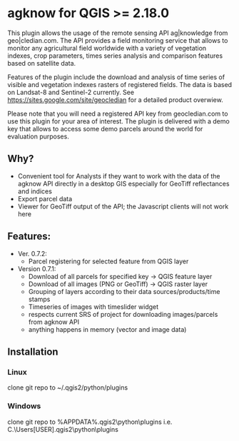 # agknow for QGIS >= 2.18.0 
This plugin allows the usage of the remote sensing API ag|knowledge from geo|cledian.com. 
The API provides a field monitoring service that allows to monitor any agricultural field worldwide 
with a variety of vegetation indexes, crop parameters, times series analysis and comparison features based on satellite data.
<p>
Features of the plugin include the download and analysis of time series of visible and vegetation indexes rasters of registered fields. The data is based on Landsat-8 and Sentinel-2 currently. 
See <a href="https://sites.google.com/site/geocledian">https://sites.google.com/site/geocledian</a> for a detailed product overwiew.
<p>
Please note that you will need a registered API key from geocledian.com to use this plugin for your area of interest. The plugin is delivered with a demo key that allows to access some demo parcels around the world for evaluation purposes.

## Why?
- Convenient tool for Analysts if they want to work with the data of the agknow API directly in a desktop GIS
  especially for GeoTiff reflectances and indices
- Export parcel data
- Viewer for GeoTiff output of the API; the Javascript clients will not work here 

## Features:
- Ver. 0.7.2: 
  - Parcel registering for selected feature from QGIS layer
- Version 0.7.1:
  - Download of all parcels for specified key -> QGIS feature layer
  - Download of all images (PNG or GeoTiff) -> QGIS raster layer
  - Grouping of layers according to their data sources/products/time stamps
  - Timeseries of images with timeslider widget
  - respects current SRS of project for downloading images/parcels from agknow API
  - anything happens in memory (vector and image data)
## Installation
### Linux
clone git repo to ~/.qgis2/python/plugins
### Windows
clone git repo to %APPDATA%\.qgis2\python\plugins i.e. C.\Users\[USER]\.qgis2\python\plugins



